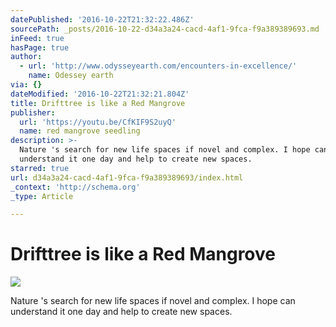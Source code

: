 ```yaml
---
datePublished: '2016-10-22T21:32:22.486Z'
sourcePath: _posts/2016-10-22-d34a3a24-cacd-4af1-9fca-f9a389389693.md
inFeed: true
hasPage: true
author:
  - url: 'http://www.odysseyearth.com/encounters-in-excellence/'
    name: Odessey earth
via: {}
dateModified: '2016-10-22T21:32:21.804Z'
title: Drifttree is like a Red Mangrove
publisher:
  url: 'https://youtu.be/CfKIF9S2uyQ'
  name: red mangrove seedling
description: >-
  Nature 's search for new life spaces if novel and complex. I hope can
  understand it one day and help to create new spaces.
starred: true
url: d34a3a24-cacd-4af1-9fca-f9a389389693/index.html
_context: 'http://schema.org'
_type: Article

---
```

# Drifttree is like a Red Mangrove
![](https://the-grid-user-content.s3-us-west-2.amazonaws.com/18d0cb67-fb65-4aa0-9e3e-920d9ce61d27.gif)

Nature 's search for new life spaces if novel and complex. I hope can understand it one day and help to create new spaces.